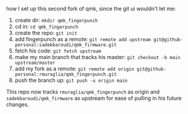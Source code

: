 how I set up this second fork of qmk, since the git ui wouldn't let me:

1. create dir: `mkdir qmk_fingerpunch`
2. cd in: `cd qmk_fingerpunch`
3. create the repo: `git init`
4. add fingerpunch as a remote: `git remote add upstream git@github-personal:sadekbaroudi/qmk_firmware.git`
5. fetch his code: `git fetch upstream`
6. make my main branch that tracks his master: `git checkout -b main upstream/master`
7. add my fork as a remote: `git remote add origin git@github-personal:rmuraglia/qmk_fingerpunch.git`
8. push the branch up: `git push -u origin main`

This repo now tracks `rmuraglia/qmk_fingerpunch` as origin and `sadekbaroudi/qmk_firmware` as upstream for ease of pulling in his future changes.
